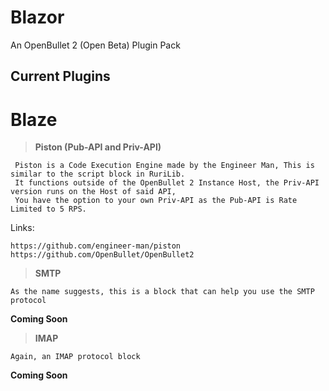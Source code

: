 # Blazor

An OpenBullet 2 (Open Beta) Plugin Pack

## Current Plugins 

# Blaze

> **Piston (Pub-API and Priv-API)**
    
     Piston is a Code Execution Engine made by the Engineer Man, This is similar to the script block in RuriLib.
     It functions outside of the OpenBullet 2 Instance Host, the Priv-API version runs on the Host of said API, 
     You have the option to your own Priv-API as the Pub-API is Rate Limited to 5 RPS.
     
   Links:
   
    https://github.com/engineer-man/piston
    https://github.com/OpenBullet/OpenBullet2
    
> **SMTP**
  
    As the name suggests, this is a block that can help you use the SMTP protocol

   **Coming Soon**
   
> **IMAP**

    Again, an IMAP protocol block
   
   **Coming Soon**
